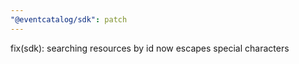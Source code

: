 ```yaml
---
"@eventcatalog/sdk": patch
---
```


fix(sdk): searching resources by id now escapes special characters
